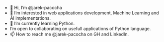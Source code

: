 - 👋 Hi, I’m @jarek-pacocha
- 👀 I’m interested in web applications development, Machine Learning and AI implementations.
- 🌱 I’m currently learning Python.
-  I’m open to collaborating on usefull applications of Python language.
- 📫 How to reach me @jarek-pacocha on GH and LinkedIn.
